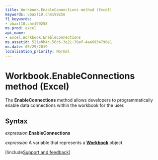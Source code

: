 ```yaml
---
title: Workbook.EnableConnections method (Excel)
keywords: vbaxl10.chm199258
f1_keywords:
- vbaxl10.chm199258
ms.prod: excel
api_name:
- Excel.Workbook.EnableConnections
ms.assetid: 521ebb4c-56c6-3e21-39af-4a46934790e1
ms.date: 05/29/2019
localization_priority: Normal
---
```



# Workbook.EnableConnections method (Excel)

The **EnableConnections** method allows developers to programmatically enable data connections within the workbook for the user.


## Syntax

_expression_.**EnableConnections**

_expression_ A variable that represents a **[Workbook](Excel.Workbook.md)** object.




[!include[Support and feedback](~/includes/feedback-boilerplate.md)]